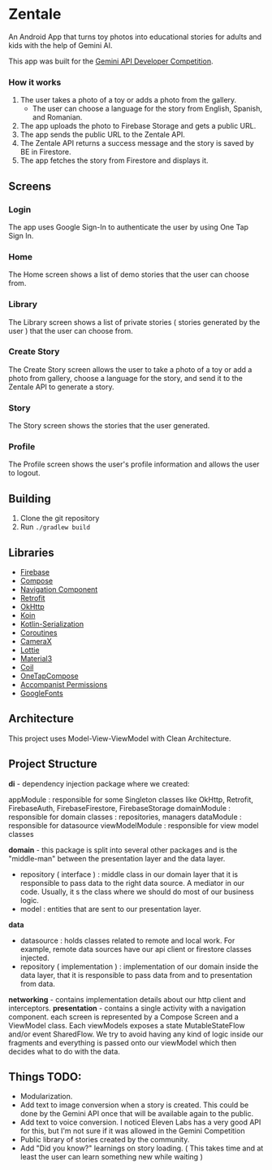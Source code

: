# Zentale

An Android App that turns toy photos into educational stories for adults and kids with the help of Gemini AI. 

This app was built for the [Gemini API Developer Competition](https://ai.google.dev/competition/).

### How it works

1. The user takes a photo of a toy or adds a photo from the gallery.
   * The user can choose a language for the story from English, Spanish, and Romanian.
2. The app uploads the photo to Firebase Storage and gets a public URL.
3. The app sends the public URL to the Zentale API.
4. The Zentale API returns a success message and the story is saved by BE in Firestore.
5. The app fetches the story from Firestore and displays it.

## Screens

### Login
The app uses Google Sign-In to authenticate the user by using One Tap Sign In.

### Home
The Home screen shows a list of demo stories that the user can choose from.

### Library
The Library screen shows a list of private stories ( stories generated by the user ) that the user can choose from.

### Create Story
The Create Story screen allows the user to take a photo of a toy or add a photo from gallery, choose a language for the story, and send it to the Zentale API to generate a story.

### Story
The Story screen shows the stories that the user generated.

### Profile
The Profile screen shows the user's profile information and allows the user to logout.

## Building

1. Clone the git repository
2. Run `./gradlew build`

## Libraries

- [Firebase][firebase]
- [Compose][compose]
- [Navigation Component][navigation]
- [Retrofit][retrofit]
- [OkHttp][okhttp]
- [Koin][koin]
- [Kotlin-Serialization][kotlin-serialization]
- [Coroutines][coroutines]
- [CameraX][camerax]
- [Lottie][lottie]
- [Material3][material3]
- [Coil][coil]
- [OneTapCompose][onetapcompose]
- [Accompanist Permissions][accompanist]
- [GoogleFonts][googlefonts]

[firebase]: https://firebase.google.com/
[navigation]: https://developer.android.com/guide/navigation
[retrofit]: https://square.github.io/retrofit/
[okhttp]: https://square.github.io/okhttp/
[koin]: https://insert-koin.io/
[compose]: https://developer.android.com/jetpack/compose
[coroutines]: https://kotlinlang.org/docs/coroutines-overview.html
[camerax]: https://developer.android.com/training/camerax
[lottie]: https://airbnb.io/lottie/
[material3]: https://m3.material.io/
[kotlin-serialization]: https://github.com/Kotlin/kotlinx.serialization
[coil]: https://github.com/coil-kt/coil
[onetapcompose]: https://github.com/stevdzasan/OneTapCompose
[accompanist]: https://google.github.io/accompanist/permissions/
[googlefonts]: https://developer.android.com/reference/kotlin/androidx/compose/ui/text/googlefonts/package-summary

## Architecture
This project uses Model-View-ViewModel with Clean Architecture.

## Project Structure
**di** - dependency injection package where we created:

appModule : responsible for some Singleton classes like OkHttp, Retrofit, FirebaseAuth, FirebaseFirestore, FirebaseStorage
domainModule : responsible for domain classes : repositories, managers
dataModule : responsible for datasource
viewModelModule : responsible for view model classes

**domain** - this package is split into several other packages and is the "middle-man" between the presentation layer and the data layer.

* repository ( interface ) : middle class in our domain layer that it is responsible to pass data to the right data source. A mediator in our code.
  Usually, it s the class where we should do most of our business logic.
* model : entities that are sent to our presentation layer.

**data**
* datasource : holds classes related to remote and local work. For example, remote data sources have our api client or firestore classes injected.
* repository ( implementation ) : implementation of our domain inside the data layer, that it is responsible to pass data from and to presentation from data.

**networking** - contains implementation details about our http client and interceptors.
**presentation** - contains a single activity with a navigation component. each screen is represented by a Compose Screen and a ViewModel class. Each viewModels exposes a state MutableStateFlow and/or event SharedFlow. We try to avoid having any kind of logic inside our fragments and everything is passed onto our viewModel which then decides what to do with the data.

## Things TODO:
* Modularization.
* Add text to image conversion when a story is created. This could be done by the Gemini API once that will be available again to the public.
* Add text to voice conversion. I noticed Eleven Labs has a very good API for this, but I'm not sure if it was allowed in the Gemini Competition
* Public library of stories created by the community.
* Add "Did you know?" learnings on story loading. ( This takes time and at least the user can learn something new while waiting )